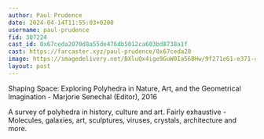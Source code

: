 ```yaml
---
author: Paul Prudence
date: 2024-04-14T11:55:03+0200
username: paul-prudence
fid: 307224
cast_id: 0x67ceda2070d8a55de476db5012ca603bd8738a1f
cast: https://farcaster.xyz/paul-prudence/0x67ceda20
image: https://imagedelivery.net/BXluQx4ige9GuW0Ia56BHw/9f271e61-e371-46d7-4b7b-b93a1a89e300/original
layout: post
---
```


Shaping Space: Exploring Polyhedra in Nature, Art, and the Geometrical Imagination - Marjorie Senechal (Editor), 2016

A survey of polyhedra in history, culture and art. Fairly exhaustive -Molecules, galaxies, art, sculptures, viruses, crystals, architecture and more.

<img src='https://imagedelivery.net/BXluQx4ige9GuW0Ia56BHw/9f271e61-e371-46d7-4b7b-b93a1a89e300/original' alt='' referrerpolicy='no-referrer'/>
